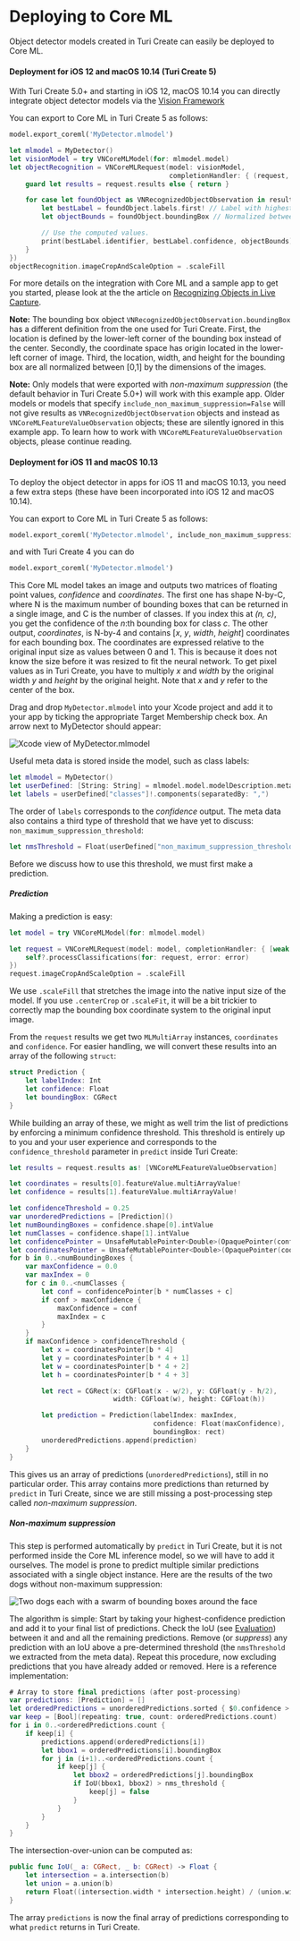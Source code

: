 # Deploying to Core ML

Object detector models created in Turi Create can easily be deployed to
Core ML.

#### Deployment for iOS 12 and macOS 10.14 (Turi Create 5)

With Turi Create 5.0+ and starting in iOS 12, macOS 10.14 you can
directly integrate object detector models via the [Vision
Framework](https://developer.apple.com/documentation/vision)


You can export to Core ML in Turi Create 5 as follows:
```python
model.export_coreml('MyDetector.mlmodel')
```

```swift
let mlmodel = MyDetector()
let visionModel = try VNCoreMLModel(for: mlmodel.model)
let objectRecognition = VNCoreMLRequest(model: visionModel,
                                        completionHandler: { (request, error) in
    guard let results = request.results else { return }

    for case let foundObject as VNRecognizedObjectObservation in results {
        let bestLabel = foundObject.labels.first! // Label with highest confidence
        let objectBounds = foundObject.boundingBox // Normalized between [0,1]

        // Use the computed values.
        print(bestLabel.identifier, bestLabel.confidence, objectBounds)
    }
})
objectRecognition.imageCropAndScaleOption = .scaleFill
```

For more details on the integration with Core ML and a sample app to get
you started, please look at the the article on
[Recognizing Objects in Live Capture](https://developer.apple.com/documentation/vision/recognizing_objects_in_live_capture).

**Note:** The bounding box object `VNRecognizedObjectObservation.boundingBox` has a different definition from the one used for Turi Create. First, the location is defined by the lower-left corner of the bounding box instead of the center. Secondly, the coordinate space has origin located in the lower-left corner of image. Third, the location, width, and height for the bounding box are all normalized between [0,1] by the dimensions of the images.

**Note:** Only models that were exported with *non-maximum suppression* (the default
behavior in Turi Create 5.0+) will work with this example app. Older models
or models that specify `include_non_maximum_suppression=False` will not give
results as `VNRecognizedObjectObservation` objects and instead as
`VNCoreMLFeatureValueObservation` objects; these are silently ignored in
this example app. To learn how to work with `VNCoreMLFeatureValueObservation`
objects, please continue reading.

#### Deployment for iOS 11 and  macOS 10.13

To deploy the object detector in apps for iOS 11 and macOS 10.13, you
need a few extra steps (these have been incorporated into iOS 12 and
macOS 10.14).

You can export to Core ML in Turi Create 5 as follows:
```python
model.export_coreml('MyDetector.mlmodel', include_non_maximum_suppression=False)
```
and with Turi Create 4 you can do
```python
model.export_coreml('MyDetector.mlmodel')
```

This Core ML model takes an image and outputs two matrices of floating
point values, *confidence* and *coordinates*. The first one has shape
N-by-C, where N is the maximum number of bounding boxes that can be
returned in a single image, and C is the number of classes. If you index
this at *(n, c)*, you get the confidence of the *n*:th bounding box for
class *c*. The other output, *coordinates*, is N-by-4 and contains [*x*,
*y*, *width*, *height*] coordinates for each bounding box. The
coordinates are expressed relative to the original input size as values
between 0 and 1. This is because it does not know the size before it was
resized to fit the neural network. To get pixel values as in Turi
Create, you have to multiply *x* and *width* by the original width *y*
and *height* by the original height. Note that *x* and *y* refer to the
center of the box.

Drag and drop `MyDetector.mlmodel` into your Xcode project and add it to
your app by ticking the appropriate Target Membership check box. An
arrow next to MyDetector should appear:

![Xcode view of MyDetector.mlmodel](images/xcode_detector.png)

Useful meta data is stored inside the model, such as class labels:

```swift
let mlmodel = MyDetector()
let userDefined: [String: String] = mlmodel.model.modelDescription.metadata[MLModelMetadataKey.creatorDefinedKey]! as! [String : String]
let labels = userDefined["classes"]!.components(separatedBy: ",")
```

The order of `labels` corresponds to the *confidence* output. The meta data
also contains a third type of threshold that we have yet to discuss:
`non_maximum_suppression_threshold`:

```swift
let nmsThreshold = Float(userDefined["non_maximum_suppression_threshold"]!) ?? 0.5
```

Before we discuss how to use this threshold, we must first make a prediction.

##### Prediction

Making a prediction is easy:

```swift
let model = try VNCoreMLModel(for: mlmodel.model)

let request = VNCoreMLRequest(model: model, completionHandler: { [weak self] request, error in
    self?.processClassifications(for: request, error: error)
})
request.imageCropAndScaleOption = .scaleFill
```

We use `.scaleFill` that stretches the image into the native input size of the
model. If you use `.centerCrop` or `.scaleFit`, it will be a bit trickier to
correctly map the bounding box coordinate system to the original input image.

From the `request` results we get two `MLMultiArray` instances,
`coordinates` and `confidence`. For easier handling, we will convert these
results into an array of the following `struct`:

```swift
struct Prediction {
    let labelIndex: Int
    let confidence: Float
    let boundingBox: CGRect
}
```

While building an array of these, we might as well trim the list of predictions
by enforcing a minimum confidence threshold. This threshold is entirely up to
you and your user experience and corresponds to the `confidence_threshold`
parameter in `predict` inside Turi Create:

```swift
let results = request.results as! [VNCoreMLFeatureValueObservation]

let coordinates = results[0].featureValue.multiArrayValue!
let confidence = results[1].featureValue.multiArrayValue!

let confidenceThreshold = 0.25
var unorderedPredictions = [Prediction]()
let numBoundingBoxes = confidence.shape[0].intValue
let numClasses = confidence.shape[1].intValue
let confidencePointer = UnsafeMutablePointer<Double>(OpaquePointer(confidence.dataPointer))
let coordinatesPointer = UnsafeMutablePointer<Double>(OpaquePointer(coordinates.dataPointer))
for b in 0..<numBoundingBoxes {
    var maxConfidence = 0.0
    var maxIndex = 0
    for c in 0..<numClasses {
        let conf = confidencePointer[b * numClasses + c]
        if conf > maxConfidence {
            maxConfidence = conf
            maxIndex = c
        }
    }
    if maxConfidence > confidenceThreshold {
        let x = coordinatesPointer[b * 4]
        let y = coordinatesPointer[b * 4 + 1]
        let w = coordinatesPointer[b * 4 + 2]
        let h = coordinatesPointer[b * 4 + 3]

        let rect = CGRect(x: CGFloat(x - w/2), y: CGFloat(y - h/2),
                          width: CGFloat(w), height: CGFloat(h))

        let prediction = Prediction(labelIndex: maxIndex,
                                    confidence: Float(maxConfidence),
                                    boundingBox: rect)
        unorderedPredictions.append(prediction)
    }
}
```
This gives us an array of predictions (`unorderedPredictions`), still in no
particular order. This array contains more predictions than returned by
`predict` in Turi Create, since we are still missing a post-processing step
called *non-maximum suppression*.

##### Non-maximum suppression

This step is performed automatically by `predict` in Turi Create, but it
is not performed inside the Core ML inference model, so we will have to
add it ourselves. The model is prone to predict multiple similar
predictions associated with a single object instance. Here are the
results of the two dogs without non-maximum suppression:

![Two dogs each with a swarm of bounding boxes around the face](images/without_nms.jpg)

The algorithm is simple: Start by taking your highest-confidence prediction and
add it to your final list of predictions.
Check the IoU (see [Evaluation](#evaluation)) between it and and all the remaining
predictions. Remove (or *suppress*) any prediction with an IoU above a
pre-determined threshold (the `nmsThreshold` we extracted from the meta data).
Repeat this procedure, now excluding predictions that you have already added
or removed. Here is a reference implementation:

```swift
# Array to store final predictions (after post-processing)
var predictions: [Prediction] = []
let orderedPredictions = unorderedPredictions.sorted { $0.confidence > $1.confidence }
var keep = [Bool](repeating: true, count: orderedPredictions.count)
for i in 0..<orderedPredictions.count {
    if keep[i] {
        predictions.append(orderedPredictions[i])
        let bbox1 = orderedPredictions[i].boundingBox
        for j in (i+1)..<orderedPredictions.count {
            if keep[j] {
                let bbox2 = orderedPredictions[j].boundingBox
                if IoU(bbox1, bbox2) > nms_threshold {
                    keep[j] = false
                }
            }
        }
    }
}
```

The intersection-over-union can be computed as:

```swift
public func IoU(_ a: CGRect, _ b: CGRect) -> Float {
    let intersection = a.intersection(b)
    let union = a.union(b)
    return Float((intersection.width * intersection.height) / (union.width * union.height))
}
```

The array `predictions` is now the final array of predictions corresponding
to what `predict` returns in Turi Create.

